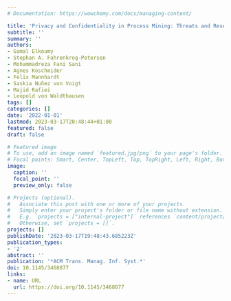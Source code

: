 ```yaml
---
# Documentation: https://wowchemy.com/docs/managing-content/

title: 'Privacy and Confidentiality in Process Mining: Threats and Research Challenges'
subtitle: ''
summary: ''
authors:
- Gamal Elkoumy
- Stephan A. Fahrenkrog-Petersen
- Mohammadreza Fani Sani
- Agnes Koschmider
- Felix Mannhardt
- Saskia Nuñez von Voigt
- Majid Rafiei
- Leopold von Waldthausen
tags: []
categories: []
date: '2022-01-01'
lastmod: 2023-03-17T20:48:44+01:00
featured: false
draft: false

# Featured image
# To use, add an image named `featured.jpg/png` to your page's folder.
# Focal points: Smart, Center, TopLeft, Top, TopRight, Left, Right, BottomLeft, Bottom, BottomRight.
image:
  caption: ''
  focal_point: ''
  preview_only: false

# Projects (optional).
#   Associate this post with one or more of your projects.
#   Simply enter your project's folder or file name without extension.
#   E.g. `projects = ["internal-project"]` references `content/project/deep-learning/index.md`.
#   Otherwise, set `projects = []`.
projects: []
publishDate: '2023-03-17T19:48:43.685223Z'
publication_types:
- '2'
abstract: ''
publication: '*ACM Trans. Manag. Inf. Syst.*'
doi: 10.1145/3468877
links:
- name: URL
  url: https://doi.org/10.1145/3468877
---
```

